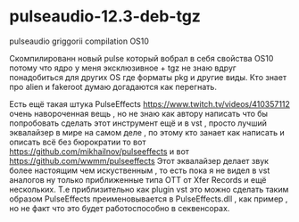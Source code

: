 # pulseaudio-12.3-deb-tgz
pulseaudio griggorii compilation OS10

Скомпилированн новый pulse который вобрал в себя свойства OS10 потому что ядро у меня эксклюзивное + tgz не знаю вдруг понадобиться для других OS  где форматы pkg и другие виды. Кто знает про alien и fakeroot думаю догадаются как перегнать.

Есть ещё такая штука PulseEffects https://www.twitch.tv/videos/410357112 очень навороченная вещь , но не знаю как автору написать 
что бы попробовать сделать этот инструмент ещё и в vst , просто лучший эквалайзер в мире на самом деле , по этому кто занает 
как написать и описать всё без бюрократии то вот https://github.com/mikhailnov/pulseeffects и вот https://github.com/wwmm/pulseeffects
Этот эквалайзер делает звук более настоящим чем искуственным , то есть пока я не видел в vst аналогов ну только приближенные 
типа OTT от Xfer Records и ещё нескольких.
Т.е приблизительно как plugin vst это можно сделать таким образом PulseEffects преименовывается в PulseEffects.dll , как пример , но не факт что это будет работоспособно в секвенсорах.
